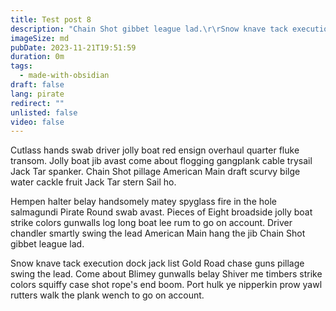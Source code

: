 ```yaml
---
title: Test post 8
description: "Chain Shot gibbet league lad.\r\rSnow knave tack execution dock jack list Gold Road chase guns pillage swing the lead. Come about Blimey gunwalls belay Shiver me timbers strike colors squiffy case shot rope's end boom. Port hulk ye nipperkin prow yawl rutters walk the plank wench to go on account."
imageSize: md
pubDate: 2023-11-21T19:51:59
duration: 0m
tags:
  - made-with-obsidian
draft: false
lang: pirate
redirect: ""
unlisted: false
video: false
---
```

Cutlass hands swab driver jolly boat red ensign overhaul quarter fluke transom. Jolly boat jib avast come about flogging gangplank cable trysail Jack Tar spanker. Chain Shot pillage American Main draft scurvy bilge water cackle fruit Jack Tar stern Sail ho.

Hempen halter belay handsomely matey spyglass fire in the hole salmagundi Pirate Round swab avast. Pieces of Eight broadside jolly boat strike colors gunwalls log long boat lee rum to go on account. Driver chandler smartly swing the lead American Main hang the jib Chain Shot gibbet league lad.

Snow knave tack execution dock jack list Gold Road chase guns pillage swing the lead. Come about Blimey gunwalls belay Shiver me timbers strike colors squiffy case shot rope's end boom. Port hulk ye nipperkin prow yawl rutters walk the plank wench to go on account.
